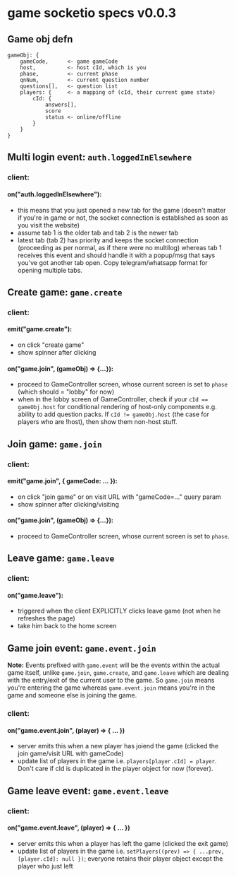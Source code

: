 # game socketio specs v0.0.3

## Game obj defn

```
gameObj: {
    gameCode,      <- game gameCode
    host,          <- host cId, which is you
    phase,         <- current phase
    qnNum,         <- current question number
    questions[],   <- question list
    players: {     <- a mapping of (cId, their current game state)
        cId: {
            answers[],
            score
            status <- online/offline
        }
    }
}
```

## Multi login event: `auth.loggedInElsewhere`

### client:

#### on("auth.loggedInElsewhere"):

- this means that you just opened a new tab for the game (doesn't matter if you're in game or not, the socket connection is established as soon as you visit the website)
- assume tab 1 is the older tab and tab 2 is the newer tab
- latest tab (tab 2) has priority and keeps the socket connection (proceeding as per normal, as if there were no multilog) whereas tab 1 receives this event and should handle it with a popup/msg that says you've got another tab open. Copy telegram/whatsapp format for opening multiple tabs.

## Create game: `game.create`

### client:

#### emit("game.create"):

- on click "create game"
- show spinner after clicking

#### on("game.join", (gameObj) => {...}):

- proceed to GameController screen, whose current screen is set to `phase` (which should = "lobby" for now)
- when in the lobby screen of GameController, check if your `cId == gameObj.host` for conditional rendering of host-only components e.g. ability to add question packs. If `cId != gameObj.host` (the case for players who are !host), then show them non-host stuff.

## Join game: `game.join`

### client:

#### emit("game.join", { gameCode: ... }):

- on click "join game" or on visit URL with "gameCode=..." query param
- show spinner after clicking/visiting

#### on("game.join", (gameObj) => {...}):

- proceed to GameController screen, whose current screen is set to `phase`.

## Leave game: `game.leave`

### client:

#### on("game.leave"):

- triggered when the client EXPLICITLY clicks leave game (not when he refreshes the page)
- take him back to the home screen

## Game join event: `game.event.join`

**Note:** Events prefixed with `game.event` will be the events within the actual game itself, unlike `game.join`, `game.create`, and `game.leave` which are dealing with the entry/exit of the current user to the game. So `game.join` means you're entering the game whereas `game.event.join` means you're in the game and someone else is joining the game.

### client:

#### on("game.event.join", (player) => { ... })

- server emits this when a new player has joiend the game (clicked the join game/visit URL with gameCode)
- update list of players in the game i.e. `players[player.cId] = player`. Don't care if cId is duplicated in the player object for now (forever).

## Game leave event: `game.event.leave`

### client:

#### on("game.event.leave", (player) => { ... })

- server emits this when a player has left the game (clicked the exit game)
- update list of players in the game i.e. `setPlayers((prev) => { ...prev, [player.cId]: null })`; everyone retains their player object except the player who just left
